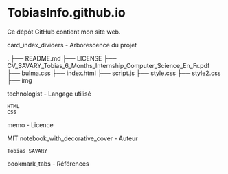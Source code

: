 # TobiasInfo.github.io

Ce dépôt GitHub contient mon site web.

card_index_dividers - Arborescence du projet

.
├── README.md
├── LICENSE
├── CV_SAVARY_Tobias_6_Months_Internship_Computer_Science_En_Fr.pdf
├── bulma.css
├── index.html
├── script.js
├── style.css
├── style2.css 
├── img

technologist - Langage utilisé

    HTML
    CSS

memo - Licence

MIT
notebook_with_decorative_cover - Auteur

    Tobias SAVARY

bookmark_tabs - Références
